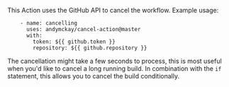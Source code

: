 This Action uses the GitHub API to cancel the workflow. Example usage:

```
    - name: cancelling
      uses: andymckay/cancel-action@master
      with:
        token: ${{ github.token }}
        repository: ${{ github.repository }}
```

The cancellation might take a few seconds to process, this is most useful when you'd like to cancel a long running build. In combination with the `if` statement, this allows you to cancel the build conditionally.
